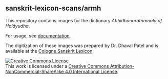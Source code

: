 ## sanskrit-lexicon-scans/armh

This repository contains images for the dictionary *Abhidhānaratnamālā of Halāyudha*.

For usage, see [documentation](https://github.com/sanskrit-lexicon-scans/documentation).

The digitization of these images was prepared by Dr. Dhaval Patel and
is available at the [Cologne Sanskrit Lexicon](https://www.sanskrit-lexicon.uni-koeln.de/).

<a rel="license" href="http://creativecommons.org/licenses/by-nc-sa/4.0/"><img alt="Creative Commons License" style="border-width:0" src="https://i.creativecommons.org/l/by-nc-sa/4.0/88x31.png" /></a><br />This work is licensed under a <a rel="license" href="http://creativecommons.org/licenses/by-nc-sa/4.0/">Creative Commons Attribution-NonCommercial-ShareAlike 4.0 International License</a>.

